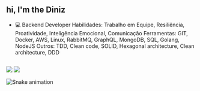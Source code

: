 ## hi, I'm the Diniz

- 💻 Backend Developer
Habilidades: Trabalho em Equipe, Resiliência, Proatividade, Inteligência Emocional,
Comunicação
Ferramentas: GIT, Docker, AWS, Linux, RabbitMQ, GraphQL, MongoDB, SQL, Golang,
NodeJS
Outros: TDD, Clean code, SOLID, Hexagonal architecture, Clean architecture, DDD
  
##
      
<div>
  <a href="https://instagram.com/mr.diniz88" target="_blank"><img src="https://img.shields.io/badge/-Instagram-%23E4405F?style=for-the-badge&logo=instagram&logoColor=white" target="_blank"></a> 
  <a href="https://wa.me/5588994988832" target="_blank"><img src="https://img.shields.io/badge/WhatsApp-25D366?style=for-the-badge&logo=whatsapp&logoColor=white" target="_blank"></a> 
  
</div>
  
![Snake animation](https://github.com/mrdiniz88/mrdiniz88/blob/output/github-contribution-grid-snake.svg)
